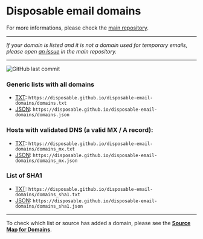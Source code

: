 # Disposable email domains

For more informations, please check the [main repository](https://github.com/disposable/disposable).

---

*If your domain is listed and it is not a domain used for temporary emails, please open [an issue](https://github.com/disposable/disposable/issues) in the main repository.*

---

![GitHub last commit](https://img.shields.io/github/last-commit/disposable/disposable-email-domains?label=Last%20update)

### Generic lists with all domains

* [TXT](https://disposable.github.io/disposable-email-domains/domains.txt): `https://disposable.github.io/disposable-email-domains/domains.txt`
* [JSON](https://disposable.github.io/disposable-email-domains/domains.json): `https://disposable.github.io/disposable-email-domains/domains.json`

### Hosts with validated DNS (a valid MX / A record):

* [TXT](https://disposable.github.io/disposable-email-domains/domains_mx.txt): `https://disposable.github.io/disposable-email-domains/domains_mx.txt`
* [JSON](https://disposable.github.io/disposable-email-domains/domains_mx.json): `https://disposable.github.io/disposable-email-domains/domains_mx.json`

### List of SHA1

* [TXT](https://disposable.github.io/disposable-email-domains/domains_sha1.txt): `https://disposable.github.io/disposable-email-domains/domains_sha1.txt`
* [JSON](https://disposable.github.io/disposable-email-domains/domains_sha1.json): `https://disposable.github.io/disposable-email-domains/domains_sha1.json`

---

To check which list or source has added a domain, please see the [**Source Map for Domains**](https://disposable.github.io/disposable-email-domains/domains_source_map.txt).